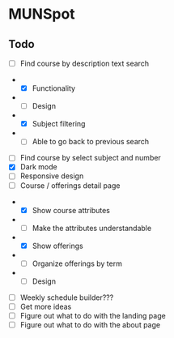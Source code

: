 # MUNSpot

## Todo
- [ ] Find course by description text search
- - [x] Functionality
- - [ ] Design
- - [x] Subject filtering
- - [ ] Able to go back to previous search
- [ ] Find course by select subject and number
- [x] Dark mode
- [ ] Responsive design
- [ ] Course / offerings detail page
- - [x] Show course attributes
- - [ ] Make the attributes understandable
- - [x] Show offerings
- - [ ] Organize offerings by term
- - [ ] Design
- [ ] Weekly schedule builder???
- [ ] Get more ideas
- [ ] Figure out what to do with the landing page
- [ ] Figure out what to do with the about page